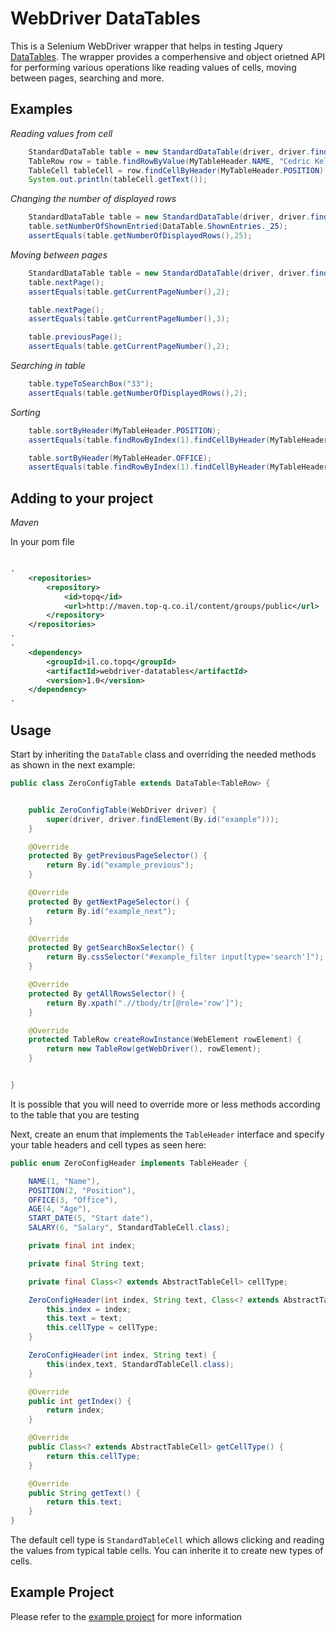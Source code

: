 # WebDriver DataTables

This is a Selenium WebDriver wrapper that helps in testing Jquery [DataTables](https://datatables.net/). The wrapper provides a comperhensive and object orietned API for performing various operations like reading values of cells, moving between pages, searching and more. 

## Examples

*Reading values from cell*

```Java
    StandardDataTable table = new StandardDataTable(driver, driver.findElement(By.id("example")));
    TableRow row = table.findRowByValue(MyTableHeader.NAME, "Cedric Kelly", false);
    TableCell tableCell = row.findCellByHeader(MyTableHeader.POSITION);
    System.out.println(tableCell.getText());

```

*Changing the number of displayed rows*

```Java
    StandardDataTable table = new StandardDataTable(driver, driver.findElement(By.id("example")));
    table.setNumberOfShownEntried(DataTable.ShownEntries._25);
    assertEquals(table.getNumberOfDisplayedRows(),25);
```

*Moving between pages*

```Java
    StandardDataTable table = new StandardDataTable(driver, driver.findElement(By.id("example")));
    table.nextPage();
    assertEquals(table.getCurrentPageNumber(),2);

    table.nextPage();
    assertEquals(table.getCurrentPageNumber(),3);

    table.previousPage();
    assertEquals(table.getCurrentPageNumber(),2);
```

*Searching in table*

```Java
    table.typeToSearchBox("33");
    assertEquals(table.getNumberOfDisplayedRows(),2);
```


*Sorting*

```Java
    table.sortByHeader(MyTableHeader.POSITION);
    assertEquals(table.findRowByIndex(1).findCellByHeader(MyTableHeader.NAME).getText(),"Airi Satou");

    table.sortByHeader(MyTableHeader.OFFICE);
    assertEquals(table.findRowByIndex(1).findCellByHeader(MyTableHeader.NAME).getText(),"Gavin Joyce");
```

## Adding to your project

*Maven*

In your pom file

```xml

.
    <repositories>
		<repository>
			<id>topq</id>
			<url>http://maven.top-q.co.il/content/groups/public</url>
		</repository>
	</repositories>
.
.
    <dependency>
        <groupId>il.co.topq</groupId>
        <artifactId>webdriver-datatables</artifactId>
        <version>1.0</version>
    </dependency>
.
```

## Usage

Start by inheriting the `DataTable` class and overriding the needed methods as shown in the next example:

```Java
public class ZeroConfigTable extends DataTable<TableRow> {


    public ZeroConfigTable(WebDriver driver) {
        super(driver, driver.findElement(By.id("example")));
    }

    @Override
    protected By getPreviousPageSelector() {
        return By.id("example_previous");
    }

    @Override
    protected By getNextPageSelector() {
        return By.id("example_next");
    }

    @Override
    protected By getSearchBoxSelector() {
        return By.cssSelector("#example_filter input[type='search']");
    }

    @Override
    protected By getAllRowsSelector() {
        return By.xpath(".//tbody/tr[@role='row']");
    }

    @Override
    protected TableRow createRowInstance(WebElement rowElement) {
        return new TableRow(getWebDriver(), rowElement);
    }


}

```

It is possible that you will need to override more or less methods according to the table that you are testing

Next, create an enum that implements the `TableHeader` interface and specify your table headers and cell types as seen here:

```Java
public enum ZeroConfigHeader implements TableHeader {

    NAME(1, "Name"),
    POSITION(2, "Position"),
    OFFICE(3, "Office"),
    AGE(4, "Age"),
    START_DATE(5, "Start date"),
    SALARY(6, "Salary", StandardTableCell.class);

    private final int index;

    private final String text;

    private final Class<? extends AbstractTableCell> cellType;

    ZeroConfigHeader(int index, String text, Class<? extends AbstractTableCell> cellType) {
        this.index = index;
        this.text = text;
        this.cellType = cellType;
    }

    ZeroConfigHeader(int index, String text) {
        this(index,text, StandardTableCell.class);
    }

    @Override
    public int getIndex() {
        return index;
    }

    @Override
    public Class<? extends AbstractTableCell> getCellType() {
        return this.cellType;
    }

    @Override
    public String getText() {
        return this.text;
    }
}

```

The default cell type is `StandardTableCell` which allows clicking and reading the values from typical table cells. You can inherite it to create new types of cells. 

## Example Project

Please refer to the [example project](https://github.com/Top-Q/webdriver-datatables/tree/master/webdriver-datatables-examples) for more information



